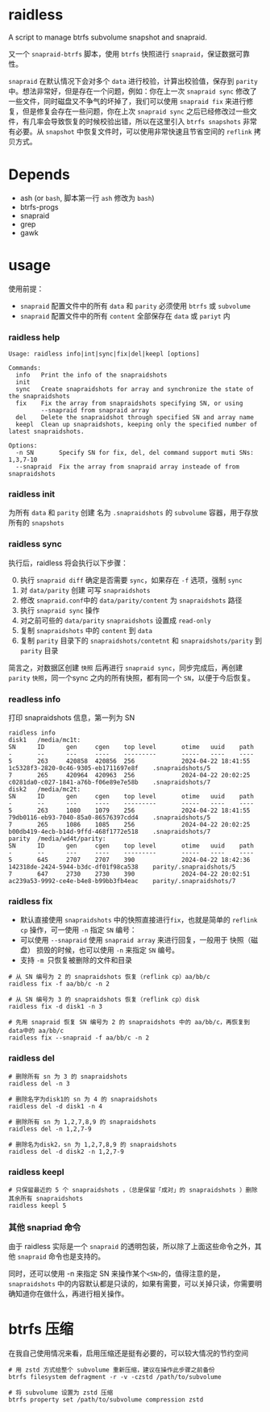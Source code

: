 # raidless

A script to manage btrfs subvolume snapshot and snapraid.

又一个 `snapraid-btrfs` 脚本，使用 `btrfs` 快照进行 `snapraid`，保证数据可靠性。

`snapraid` 在默认情况下会对多个 `data` 进行校验，计算出校验值，保存到 `parity` 中。想法非常好，但是存在一个问题，例如：你在上一次 `snapraid sync` 修改了一些文件，同时磁盘又不争气的坏掉了，我们可以使用 `snapraid fix` 来进行修复，但是修复会存在一些问题，你在上次 `snapraid sync` 之后已经修改过一些文件，有几率会导致恢复的时候校验出错，所以在这里引入 `btrfs snapshots` 非常有必要。从 `snapshot` 中恢复文件时，可以使用非常快速且节省空间的 `reflink` 拷贝方式。

# Depends

- ash (or `bash`, 脚本第一行 `ash` 修改为 `bash`)
- btrfs-progs
- snapraid
- grep
- gawk

# usage

使用前提：

- `snapraid` 配置文件中的所有 `data` 和 `parity` 必须使用 `btrfs` 或 `subvolume`
- `snapraid` 配置文件中的所有 `content` 全部保存在 `data` 或 `pariyt` 内

### raidless help
```
Usage: raidless info|int|sync|fix|del|keepl [options]

Commands:
  info   Print the info of the snapraidshots
  init   
  sync   Create snapraidshots for array and synchronize the state of the snapraidshots
  fix    Fix the array from snapraidshots specifying SN, or using 
         --snapraid from snapraid array
  del    Delete the snapraidshot through specified SN and array name
  keepl  Clean up snapraidshots, keeping only the specified number of latest snapraidshots.

Options:
  -n SN       Specify SN for fix, del, del command support muti SNs: 1,3,7-10
  --snapraid  Fix the array from snapraid array insteade of from snapraidshots
```

### raidless init

为所有 `data` 和 `parity` 创建 名为 `.snapraidshots` 的 `subvolume` 容器，用于存放所有的 `snapshots`

### raidless sync

执行后，raidless 将会执行以下步骤：

 0. 执行 `snapraid diff` 确定是否需要 `sync`，如果存在 `-f` 选项，强制 `sync`
 1. 对 `data/parity` 创建 可写 `snapraidshots`
 2. 修改 `snapraid.conf`中的 `data/parity/content` 为 `snapraidshots` 路径
 3. 执行 `snapraid sync` 操作
 4. 对之前可些的 `data/parity` `snapraidshots` 设置成 `read-only`
 5. 复制 `snapraidshots` 中的 `content` 到 `data`
 6. 复制 `parity` 目录下的 `snapraidshots/contetnt` 和 `snapraidshots/parity` 到 `parity` 目录

简言之，对数据区创建 `快照` 后再进行 `snapraid sync`，同步完成后，再创建 `parity` `快照`，同一个sync 之内的所有快照，都有同一个 `SN`，以便于今后恢复。

### readless info

打印 snapraidshots 信息，第一列为 SN

```
raidless info
disk1   /media/mc1t:
SN      ID      gen     cgen    top level       otime   uuid    path
-       --      ---     ----    ---------       -----   ----    ----
5       263     420858  420856  256             2024-04-22 18:41:55     1c5328f3-2820-0c46-9305-eb1711697e8f    .snapraidshots/5
7       265     420964  420963  256             2024-04-22 20:02:25     c0281da0-c027-1841-a76b-f06e89e7e58b    .snapraidshots/7
disk2   /media/mc2t:
SN      ID      gen     cgen    top level       otime   uuid    path
-       --      ---     ----    ---------       -----   ----    ----
5       263     1080    1079    256             2024-04-22 18:41:55     79db0116-eb93-7040-85a0-86576397cdd4    .snapraidshots/5
7       265     1086    1085    256             2024-04-22 20:02:25     b00db419-4ecb-b14d-9ffd-468f1772e518    .snapraidshots/7
parity  /media/wd4t/parity:
SN      ID      gen     cgen    top level       otime   uuid    path
-       --      ---     ----    ---------       -----   ----    ----
5       645     2707    2707    390             2024-04-22 18:42:36     142318de-2424-5944-b3dc-df01f98ca538    parity/.snapraidshots/5
7       647     2730    2730    390             2024-04-22 20:02:51     ac239a53-9992-ce4e-b4e8-b99bb3fb4eac    parity/.snapraidshots/7
```

### raidless fix

- 默认直接使用 `snapraidshots` 中的快照直接进行`fix`，也就是简单的 `reflink cp` 操作，可一使用 `-n` 指定 `SN` 编号：
- 可以使用 `--snapraid` 使用 `snapraid array` 来进行回复，一般用于 快照（磁盘） 损毁的时候，也可以使用 `-n` 来指定 `SN` 编号。
- 支持 `-m `只恢复被删除的文件和目录

```
# 从 SN 编号为 2 的 snapraidshots 恢复（reflink cp）aa/bb/c
raidless fix -f aa/bb/c -n 2

# 从 SN 编号为 3 的 snapraidshots 恢复（reflink cp）disk
raidless fix -d disk1 -n 3

# 先用 snapraid 恢复 SN 编号为 2 的 snapraidshots 中的 aa/bb/c，再恢复到data中的 aa/bb/c
raidless fix --snapraid -f aa/bb/c -n 2
```

### raidless del

```
# 删除所有 sn 为 3 的 snapraidshots
raidless del -n 3

# 删除名字为disk1的 sn 为 4 的 snapraidshots
raidless del -d disk1 -n 4

# 删除所有 sn 为 1,2,7,8,9 的 snapraidshots
raidless del -n 1,2,7-9

# 删除名为disk2，sn 为 1,2,7,8,9 的 snapraidshots
raidless del -d disk2 -n 1,2,7-9 
```

### raidless keepl
```
# 只保留最近的 5 个 snapraidshots ，（总是保留「成对」的 snapraidshots ）删除其余所有 snapraidshots
raidless keepl 5
```

### 其他 snapriad 命令

由于 raidless 实际是一个 `snapraid` 的透明包装，所以除了上面这些命令之外，其他 `snapraid` 命令也是支持的。

同时，还可以使用 -n 来指定 SN 来操作某个`<SN>`的，值得注意的是，`snapraidshots` 中的内容默认都是只读的，如果有需要，可以关掉只读，你需要明确知道你在做什么，再进行相关操作。

# btrfs 压缩

在我自己使用情况来看，启用压缩还是挺有必要的，可以较大情况的节约空间

```
# 用 zstd 方式给整个 subvolume 重新压缩，建议在操作此步骤之前备份
btrfs filesystem defragment -r -v -czstd /path/to/subvolume

# 将 subvolume 设置为 zstd 压缩
btrfs property set /path/to/subvolume compression zstd
```
